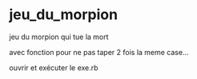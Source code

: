# jeu_du_morpion
jeu du morpion qui tue la mort

avec fonction pour ne pas taper 2 fois la meme case...

ouvrir et exécuter le exe.rb
